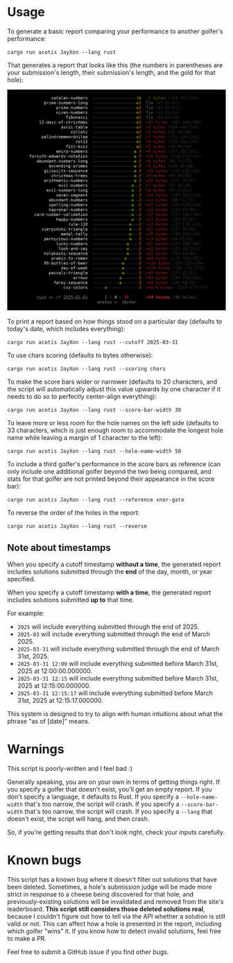 
# Usage

To generate a basic report comparing your performance to another golfer's performance:

```
cargo run acotis JayXon --lang rust
```

That generates a report that looks like this (the numbers in parentheses are your submission's length, their submission's length, and the gold for that hole):

![A scoreboard comparing the performance of a golfer named "acotis" to a golfer named "JayXon". acotis has one win, JayXon has 77 wins, and there are 10 draws.](screenshot.png)

To print a report based on how things stood on a particular day (defaults to today's date, which includes everything):

```
cargo run acotis JayXon --lang rust --cutoff 2025-03-31
```

To use chars scoring (defaults to bytes otherwise):

```
cargo run acotis JayXon --lang rust --scoring chars
```

To make the score bars wider or narrower (defaults to 20 characters, and the script will automatically adjust this value upwards by one character if it needs to do so to perfectly center-align everything):

```
cargo run acotis JayXon --lang rust --score-bar-width 30
```

To leave more or less room for the hole names on the left side (defaults to 33 characters, which is just enough room to accommodate the longest hole name while leaving a margin of 1 character to the left):

```
cargo run acotis JayXon --lang rust --hole-name-width 50
```

To include a third golfer's performance in the score bars as reference (can only include one additional golfer beyond the two being compared, and stats for that golfer are not printed beyond their appearance in the score bar):

```
cargo run acotis JayXon --lang rust --reference xnor-gate
```

To reverse the order of the holes in the report:

```
cargo run acotis JayXon --lang rust --reverse
```

## Note about timestamps

When you specify a cutoff timestamp **without a time**, the generated report includes solutions submitted through the **end** of the day, month, or year specified.

When you specify a cutoff timestamp **with a time**, the generated report includes solutions submitted **up to** that time.

For example:

- `2025` will include everything submitted through the end of 2025.
- `2025-03` will include everything submitted through the end of March 2025.
- `2025-03-31` will include everything submitted through the end of March 31st, 2025.
- `2025-03-31 12:00` will include everything submitted before March 31st, 2025 at 12:00:00.000000.
- `2025-03-31 12:15` will include everything submitted before March 31st, 2025 at 12:15:00.000000.
- `2025-03-31 12:15:17` will include everything submitted before March 31st, 2025 at 12:15:17.000000.

This system is designed to try to align with human intuitions about what the phrase "as of [date]" means.

# Warnings

This script is poorly-written and I feel bad :)

Generally speaking, you are on your own in terms of getting things right. If you specify a golfer that doesn't exist, you'll get an empty report. If you don't specify a language, it defaults to Rust. If you specify a `--hole-name-width` that's too narrow, the script will crash. If you specify a `--score-bar-width` that's too narrow, the script will crash. If you specify a `--lang` that doesn't exist, the script will hang, and then crash.

So, if you're getting results that don't look right, check your inputs carefully.

# Known bugs

This script has a known bug where it doesn't filter out solutions that have been deleted. Sometimes, a hole's submission judge will be made more strict in response to a cheese being discovered for that hole, and previously-existing solutions will be invalidated and removed from the site's leaderboard. **This script still considers those deleted solutions real**, because I couldn't figure out how to tell via the API whether a solution is still valid or not. This can affect how a hole is presented in the report, including which golfer "wins" it. If you know how to detect invalid solutions, feel free to make a PR.

Feel free to submit a GitHub issue if you find other bugs.

